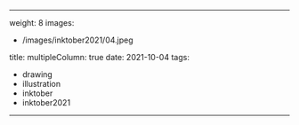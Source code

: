
---
weight: 8
images:
- /images/inktober2021/04.jpeg

title:
multipleColumn: true
date: 2021-10-04
tags:
- drawing
- illustration
- inktober
- inktober2021
---

